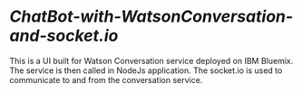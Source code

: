 # ***ChatBot-with-WatsonConversation-and-socket.io*** 
This is a UI built for Watson Conversation service deployed on IBM Bluemix. The service is then called in NodeJs application. The socket.io is used to communicate to and from the conversation service.
